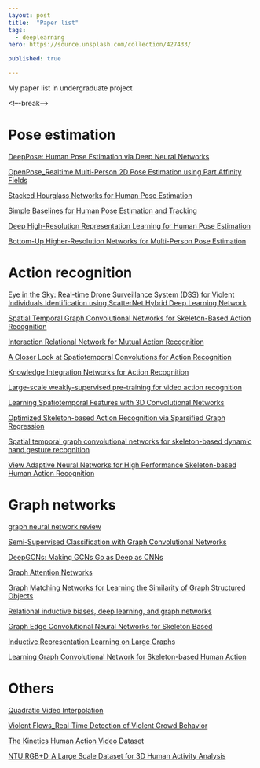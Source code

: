 ```yaml
---
layout: post
title:  "Paper list"
tags:
  - deeplearning
hero: https://source.unsplash.com/collection/427433/

published: true

---
```


My paper list in undergraduate project

<!–-break-–>

# Pose estimation

[DeepPose: Human Pose Estimation via Deep Neural Networks](../resources/DeepPose_Human&#32;Pose&#32;Estimation&#32;via&#32;Deep&#32;Neural&#32;Networks.pdf)

[OpenPose_Realtime Multi-Person 2D Pose Estimation using Part Affinity Fields](../resources/OpenPose_Realtime%20Multi-Person%202D%20Pose%20Estimation%20using%20Part%20Affinity%20Fields.pdf)

[Stacked Hourglass Networks for Human Pose Estimation](../resources/Stacked&#32;Hourglass&#32;Networks&#32;for&#32;Human&#32;Pose&#32;Estimation.pdf)

[Simple Baselines for Human Pose Estimation and Tracking](../resources/Simple&#32;Baselines&#32;for&#32;Human&#32;Pose&#32;Estimation&#32;and&#32;Tracking.pdf)

[Deep High-Resolution Representation Learning for Human Pose Estimation](../resources/Deep&#32;High-Resolution&#32;Representation&#32;Learning&#32;for&#32;Human&#32;Pose&#32;Estimation.pdf)

[Bottom-Up Higher-Resolution Networks for Multi-Person Pose Estimation](../resources/Bottom-Up%20Higher-Resolution%20Networks%20for%20Multi-Person%20Pose%20Estimation.pdf)


# Action recognition

[Eye in the Sky: Real-time Drone Surveillance System (DSS) for Violent Individuals Identification using ScatterNet Hybrid Deep Learning Network](../resources/Eye&#32;in&#32;the&#32;Sky_Real-time&#32;Drone&#32;Surveillance&#32;System&#32;(DSS)&#32;for&#32;Violent&#32;Individuals&#32;Identification&#32;using&#32;ScatterNet&#32;Hybrid&#32;Deep&#32;Learning&#32;Network.pdf)

[Spatial Temporal Graph Convolutional Networks for Skeleton-Based Action Recognition](../resources/Spatial&#32;Temporal&#32;Graph&#32;Convolutional&#32;Networks&#32;for&#32;Skeleton-Based&#32;Action&#32;Recognition.pdf)

[Interaction Relational Network for Mutual Action Recognition](../resources/Interaction&#32;Relational&#32;Network&#32;for&#32;Mutual&#32;Action&#32;Recognition.pdf)

[A Closer Look at Spatiotemporal Convolutions for Action Recognition](../resources/A%20Closer%20Look%20at%20Spatiotemporal%20Convolutions%20for%20Action%20Recognition.pdf)

[Knowledge Integration Networks for Action Recognition](../resources/Knowledge%20Integration%20Networks%20for%20Action%20Recognition.pdf)

[Large-scale weakly-supervised pre-training for video action recognition](../resources/Large-scale%20weakly-supervised%20pre-training%20for%20video%20action%20recognition.pdf)

[Learning Spatiotemporal Features with 3D Convolutional Networks](../resources/Learning%20Spatiotemporal%20Features%20with%203D%20Convolutional%20Networks.pdf)

[Optimized Skeleton-based Action Recognition via Sparsified Graph Regression](../resources/Optimized%20Skeleton-based%20Action%20Recognition%20via%20Sparsified%20Graph%20Regression.pdf)

[Spatial temporal graph convolutional networks for skeleton-based dynamic hand gesture recognition](../resources/Spatial%20temporal%20graph%20convolutional%20networks%20for%20skeleton-based%20dynamic%20hand%20gesture%20recognition.pdf)

[View Adaptive Neural Networks for High Performance Skeleton-based Human Action Recognition](../resources/View%20Adaptive%20Neural%20Networks%20for%20High%20Performance%20Skeleton-based%20Human%20Action%20Recognition.pdf)

# Graph networks

[graph neural network review](../resources/graph%20neural%20network%20review.pdf)

[Semi-Supervised Classification with Graph Convolutional Networks](../resources/Semi-Supervised&#32;Classification&#32;with&#32;Graph&#32;Convolutional&#32;Networks.pdf)

[DeepGCNs: Making GCNs Go as Deep as CNNs](../resources/DeepGCNs_Making&#32;GCNs&#32;Go&#32;as&#32;Deep&#32;as&#32;CNNs.pdf)

[Graph Attention Networks](../resources/Graph&#32;Attention&#32;Networks.pdf)

[Graph Matching Networks for Learning the Similarity of Graph Structured Objects](../resources/Graph&#32;Matching&#32;Networks&#32;for&#32;Learning&#32;the&#32;Similarity&#32;of&#32;Graph&#32;Structured&#32;Objects.pdf)

[Relational inductive biases, deep learning, and graph networks](../resources/Relational&#32;inductive&#32;biases,&#32;deep&#32;learning,&#32;and&#32;graph&#32;networks.pdf)

[Graph Edge Convolutional Neural Networks for Skeleton Based](../resources/Graph&#32;Edge&#32;Convolutional&#32;Neural&#32;Networks&#32;for&#32;Skeleton&#32;Based.pdf)

[Inductive Representation Learning on Large Graphs](../resources/Inductive%20Representation%20Learning%20on%20Large%20Graphs.pdf)

[Learning Graph Convolutional Network for Skeleton-based Human Action](../resources/Learning%20Graph%20Convolutional%20Network%20for%20Skeleton-based%20Human%20Action.pdf)

# Others

[Quadratic Video Interpolation](../resources/Quadratic%20Video%20Interpolation.pdf)

[Violent Flows_Real-Time Detection of Violent Crowd Behavior](../resources/Violent%20Flows_Real-Time%20Detection%20of%20Violent%20Crowd%20Behavior.pdf)

[The Kinetics Human Action Video Dataset](../resources/The%20Kinetics%20Human%20Action%20Video%20Dataset.pdf)

[NTU RGB+D_A Large Scale Dataset for 3D Human Activity Analysis](../resources/NTU%20RGB+D_A%20Large%20Scale%20Dataset%20for%203D%20Human%20Activity%20Analysis.pdf)
